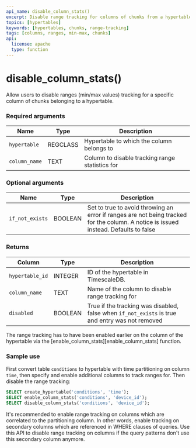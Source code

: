 ```yaml
---
api_name: disable_column_stats()
excerpt: Disable range tracking for columns of chunks from a hypertable  
topics: [hypertables]
keywords: [hypertables, chunks, range-tracking]
tags: [columns, ranges, min-max, chunks]
api:
  license: apache
  type: function
---
```


# disable_column_stats()

Allow users to disable ranges (min/max values) tracking 
for a specific column of chunks belonging to a hypertable.

### Required arguments

|Name|Type|Description|
|-|-|-|
|`hypertable`|REGCLASS|Hypertable to which the column belongs to|
|`column_name`|TEXT|Column to disable tracking range statistics for|

### Optional arguments

|Name|Type|Description|
|-|-|-|
|`if_not_exists`|BOOLEAN|Set to true to avoid throwing an error if ranges are not being tracked for the column. A notice is issued instead. Defaults to false|

### Returns

|Column|Type|Description|
|-|-|-|
|`hypertable_id`|INTEGER|ID of the hypertable in TimescaleDB.|
|`column_name`|TEXT|Name of the column to disable range tracking for|
|`disabled`|BOOLEAN|True if the tracking was disabled, false when `if_not_exists` is true and entry was not removed|

<Highlight type="note">
 The range tracking has to have been enabled earlier on the column of the
 hypertable via the [enable_column_stats][enable_column_stats] function.

</Highlight>

### Sample use

First convert table `conditions` to hypertable with time
partitioning on column `time`, then specify and enable additional columns to track ranges for.
Then disable the range tracking:

```sql
SELECT create_hypertable('conditions', 'time');
SELECT enable_column_stats('conditions', 'device_id');
SELECT disable_column_stats('conditions', 'device_id');
```

<Highlight type="note">
 It's recommended to enable range tracking on columns which are correlated to the
 partitioning column. In other words, enable tracking on secondary columns which are
 referenced in WHERE clauses of queries. Use this API to disable range tracking
 on columns if the query patterns don't use this secondary column anymore.
</Highlight>

[enable_column_stats]: /api/:currentVersion:/hypertable/enable_column_stats/
